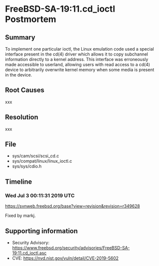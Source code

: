 # FreeBSD-SA-19:11.cd_ioctl Postmortem

## Summary


To implement one particular ioctl, the Linux emulation code used a special interface present in the cd(4) driver which allows it to copy subchannel information directly to a kernel address. This interface was erroneously made accessible to userland, allowing users with read access to a cd(4) device to arbitrarily overwrite kernel memory when some media is present in the device.

## Root Causes

xxx

## Resolution

xxx

## File

* sys/cam/scsi/scsi_cd.c
* sys/compat/linux/linux_ioctl.c
* sys/sys/cdio.h

## Timeline

### Wed Jul 3 00:11:31 2019 UTC

https://svnweb.freebsd.org/base?view=revision&revision=r349628

Fixed by markj.

## Supporting information

* Security Advisory: https://www.freebsd.org/security/advisories/FreeBSD-SA-19:11.cd_ioctl.asc
* CVE: https://nvd.nist.gov/vuln/detail/CVE-2019-5602
